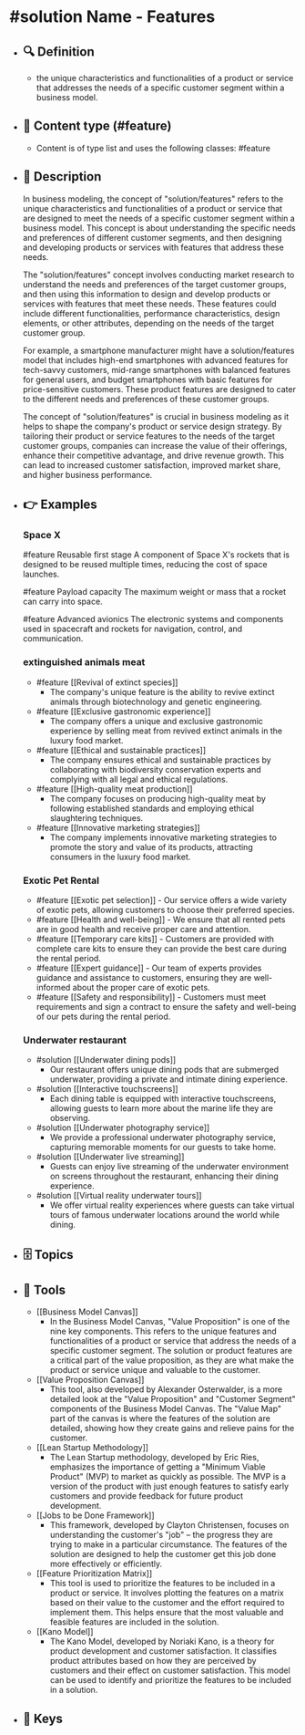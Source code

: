 # #solution Name - Features
- ## 🔍 Definition
  - the unique characteristics and functionalities of a product or service that addresses the needs of a specific customer segment within a business model.
- ## 📰 Content type (#feature)
  - Content is of type list and uses the following classes: #feature

- ## 📖 Description
  In business modeling, the concept of "solution/features" refers to the unique characteristics and functionalities of a product or service that are designed to meet the needs of a specific customer segment within a business model. This concept is about understanding the specific needs and preferences of different customer segments, and then designing and developing products or services with features that address these needs.
  
  The "solution/features" concept involves conducting market research to understand the needs and preferences of the target customer groups, and then using this information to design and develop products or services with features that meet these needs. These features could include different functionalities, performance characteristics, design elements, or other attributes, depending on the needs of the target customer group.
  
  For example, a smartphone manufacturer might have a solution/features model that includes high-end smartphones with advanced features for tech-savvy customers, mid-range smartphones with balanced features for general users, and budget smartphones with basic features for price-sensitive customers. These product features are designed to cater to the different needs and preferences of these customer groups.
  
  The concept of "solution/features" is crucial in business modeling as it helps to shape the company's product or service design strategy. By tailoring their product or service features to the needs of the target customer groups, companies can increase the value of their offerings, enhance their competitive advantage, and drive revenue growth. This can lead to increased customer satisfaction, improved market share, and higher business performance.
- ## 👉 Examples
  ### Space X
  #feature Reusable first stage
  A component of Space X's rockets that is designed to be reused multiple times, reducing the cost of space launches.
  
  #feature Payload capacity
  The maximum weight or mass that a rocket can carry into space.
  
  #feature Advanced avionics
  The electronic systems and components used in spacecraft and rockets for navigation, control, and communication.
  ### 
  
  ### extinguished animals meat
  - #feature [[Revival of extinct species]]
  	- The company's unique feature is the ability to revive extinct animals through biotechnology and genetic engineering.
  - #feature [[Exclusive gastronomic experience]]
  	- The company offers a unique and exclusive gastronomic experience by selling meat from revived extinct animals in the luxury food market.
  - #feature [[Ethical and sustainable practices]]
  	- The company ensures ethical and sustainable practices by collaborating with biodiversity conservation experts and complying with all legal and ethical regulations.
  - #feature [[High-quality meat production]]
  	- The company focuses on producing high-quality meat by following established standards and employing ethical slaughtering techniques.
  - #feature [[Innovative marketing strategies]]
  	- The company implements innovative marketing strategies to promote the story and value of its products, attracting consumers in the luxury food market.
  ### Exotic Pet Rental
  - #feature [[Exotic pet selection]]
          - Our service offers a wide variety of exotic pets, allowing customers to choose their preferred species.
  - #feature [[Health and well-being]]
          - We ensure that all rented pets are in good health and receive proper care and attention.
  - #feature [[Temporary care kits]]
          - Customers are provided with complete care kits to ensure they can provide the best care during the rental period.
  - #feature [[Expert guidance]]
          - Our team of experts provides guidance and assistance to customers, ensuring they are well-informed about the proper care of exotic pets.
  - #feature [[Safety and responsibility]]
          - Customers must meet requirements and sign a contract to ensure the safety and well-being of our pets during the rental period.
  ### Underwater restaurant
  - #solution [[Underwater dining pods]]
  	- Our restaurant offers unique dining pods that are submerged underwater, providing a private and intimate dining experience.
  - #solution [[Interactive touchscreens]]
  	- Each dining table is equipped with interactive touchscreens, allowing guests to learn more about the marine life they are observing.
  - #solution [[Underwater photography service]]
  	- We provide a professional underwater photography service, capturing memorable moments for our guests to take home.
  - #solution [[Underwater live streaming]]
  	- Guests can enjoy live streaming of the underwater environment on screens throughout the restaurant, enhancing their dining experience.
  - #solution [[Virtual reality underwater tours]]
  	- We offer virtual reality experiences where guests can take virtual tours of famous underwater locations around the world while dining.
- ## 🗄️ Topics
  
- ## 🧰 Tools
  - [[Business Model Canvas]]
    - In the Business Model Canvas, "Value Proposition" is one of the nine key components. This refers to the unique features and functionalities of a product or service that address the needs of a specific customer segment. The solution or product features are a critical part of the value proposition, as they are what make the product or service unique and valuable to the customer.
  - [[Value Proposition Canvas]]
    - This tool, also developed by Alexander Osterwalder, is a more detailed look at the "Value Proposition" and "Customer Segment" components of the Business Model Canvas. The "Value Map" part of the canvas is where the features of the solution are detailed, showing how they create gains and relieve pains for the customer.
  - [[Lean Startup Methodology]]
    - The Lean Startup methodology, developed by Eric Ries, emphasizes the importance of getting a "Minimum Viable Product" (MVP) to market as quickly as possible. The MVP is a version of the product with just enough features to satisfy early customers and provide feedback for future product development.
  - [[Jobs to be Done Framework]]
    - This framework, developed by Clayton Christensen, focuses on understanding the customer's "job" – the progress they are trying to make in a particular circumstance. The features of the solution are designed to help the customer get this job done more effectively or efficiently.
  - [[Feature Prioritization Matrix]]
    - This tool is used to prioritize the features to be included in a product or service. It involves plotting the features on a matrix based on their value to the customer and the effort required to implement them. This helps ensure that the most valuable and feasible features are included in the solution.
  - [[Kano Model]]
    - The Kano Model, developed by Noriaki Kano, is a theory for product development and customer satisfaction. It classifies product attributes based on how they are perceived by customers and their effect on customer satisfaction. This model can be used to identify and prioritize the features to be included in a solution.
- ## 🔑 Keys
  
